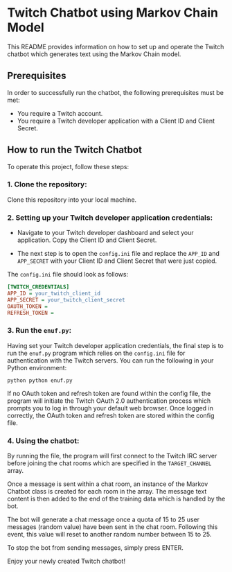 # Twitch Chatbot using Markov Chain Model

This README provides information on how to set up and operate the Twitch chatbot which generates text using the Markov Chain model.

## Prerequisites

In order to successfully run the chatbot, the following prerequisites must be met:

- You require a Twitch account.
- You require a Twitch developer application with a Client ID and Client Secret.

## How to run the Twitch Chatbot

To operate this project, follow these steps:

### 1. Clone the repository:

Clone this repository into your local machine.

### 2. Setting up your Twitch developer application credentials:

- Navigate to your Twitch developer dashboard and select your application. Copy the Client ID and Client Secret.

- The next step is to open the `config.ini` file and replace the `APP_ID` and `APP_SECRET` with your Client ID and Client Secret that were just copied.

The `config.ini` file should look as follows:

```ini
[TWITCH_CREDENTIALS]
APP_ID = your_twitch_client_id
APP_SECRET = your_twitch_client_secret
OAUTH_TOKEN = 
REFRESH_TOKEN =
```

### 3. Run the `enuf.py`:

Having set your Twitch developer application credentials, the final step is to run the `enuf.py` program which relies on the `config.ini` file for authentication with the Twitch servers. You can run the following in your Python environment:
```
python python enuf.py
```

If no OAuth token and refresh token are found within the config file, the program will initiate the Twitch OAuth 2.0 authentication process which prompts you to log in through your default web browser. Once logged in correctly, the OAuth token and refresh token are stored within the config file.

### 4. Using the chatbot:

By running the file, the program will first connect to the Twitch IRC server before joining the chat rooms which are specified in the `TARGET_CHANNEL` array.

Once a message is sent within a chat room, an instance of the Markov Chatbot class is created for each room in the array. The message text content is then added to the end of the training data which is handled by the bot.

The bot will generate a chat message once a quota of 15 to 25 user messages (random value) have been sent in the chat room. Following this event, this value will reset to another random number between 15 to 25.

To stop the bot from sending messages, simply press ENTER.

Enjoy your newly created Twitch chatbot!

